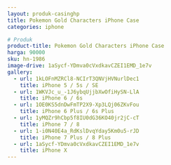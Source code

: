 ```yaml
---
layout: produk-casinghp
title: Pokemon Gold Characters iPhone Case
categories: iphone

# Produk
product-title: Pokemon Gold Characters iPhone Case
harga: 90000
sku: hn-1986
image-drive: 1aSycf-YDmva0cVxdkavCZEI1EMD_1e7v
gallery:
  - url: 1kLOFnMZRCl8-NCIrT3QNVjHVNurlDec1
    title: iPhone 5 / 5s / SE
  - url: 1WKVJc_u_-1J6ybqUjjbXwOfiHySN-LlA
    title: iPhone 6 / 6s
  - url: 1OE0KS5dnDwFmTP2X9-Xp3LQj06ZKvFou
    title: iPhone 6 Plus / 6s Plus
  - url: 1yMQZr9hCbp5f8IU0dG36KO40jr2jC-cT
    title: iPhone 7 / 8
  - url: 1-i0N40E4a_RdKslDvqYday5Km0u5-rJD
    title: iPhone 7 Plus / 8 Plus
  - url: 1aSycf-YDmva0cVxdkavCZEI1EMD_1e7v
    title: iPhone X
---
```

